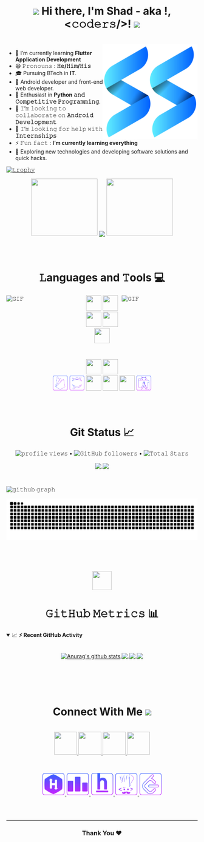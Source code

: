 <h1 align="center">
  <a target="_blank">
    <img src="https://github.com/JayantGoel001/JayantGoel001/blob/master/GIF/Earth.gif" width="24px" style="max-width:100%;">
  </a>
  Hi there, I'm Shad - aka <coder/>!, &lt;𝚌𝚘𝚍𝚎𝚛𝚜/&gt;!
  <a target="_blank">
    <img src="https://github.com/JayantGoel001/JayantGoel001/blob/master/GIF/Hi.gif" width="40px" />
  </a>
</h1>

<br/>

<a target="_blank">
  <img align="right" height="250" width="250" alt="LOGO" src="https://github.com/Shad-Sheikh/Shad-Sheikh/blob/master/Files/SS_1.png">
</a>

- 🔭 I’m currently learning **Flutter Application Development**
- 😄 𝙿𝚛𝚘𝚗𝚘𝚞𝚗𝚜 : **𝙷𝚎/𝙷𝚒𝚖/𝙷𝚒𝚜**
- 🎓 Pursuing BTech in **IT**.
- 💼 Android developer and front-end web developer.
- 🌱 Enthusiast in **Python 𝚊𝚗𝚍 𝙲𝚘𝚖𝚙𝚎𝚝𝚒𝚝𝚒𝚟𝚎 𝙿𝚛𝚘𝚐𝚛𝚊𝚖𝚖𝚒𝚗𝚐**.
- 👯 𝙸’𝚖 𝚕𝚘𝚘𝚔𝚒𝚗𝚐 𝚝𝚘 𝚌𝚘𝚕𝚕𝚊𝚋𝚘𝚛𝚊𝚝𝚎 𝚘𝚗 **𝙰𝚗𝚍𝚛𝚘𝚒𝚍 𝙳𝚎𝚟𝚎𝚕𝚘𝚙𝚖𝚎𝚗𝚝**
- 🤔 𝙸’𝚖 𝚕𝚘𝚘𝚔𝚒𝚗𝚐 𝚏𝚘𝚛 𝚑𝚎𝚕𝚙 𝚠𝚒𝚝𝚑 **𝙸𝚗𝚝𝚎𝚛𝚗𝚜𝚑𝚒𝚙𝚜**
- ⚡ 𝙵𝚞𝚗 𝚏𝚊𝚌𝚝 : **I’m currently learning everything**
- 🤔 Exploring new technologies and developing software solutions and quick hacks.

[![𝚝𝚛𝚘𝚙𝚑𝚢](https://github-profile-trophy.vercel.app/?username=Shad-Sheikh&column=8&margin-w=15&margin-h=15&no-bg=true&no-frame=true&theme=juicyfresh)](https://github.com/Shad-Sheikh)

<p align="center">
  <a>
    <img height="150" width="175" src="https://github.com/JayantGoel001/JayantGoel001/blob/master/PNG/left.png">
    <img align="center" src="https://github-readme-streak-stats.herokuapp.com/?user=Shad-Sheikh&theme=dark&hide_border=true"/>
    <img height="150" width="175" src="https://github.com/JayantGoel001/JayantGoel001/blob/master/PNG/right.png">
  </a>
</p>

<br/>
<br/>                                                         

<h1 align="center">
  𝙻anguages and 𝚃ools 💻
</h1>

<a target="_blank"><img align="left" height="200" width="200" alt="𝙶𝙸𝙵" src="https://github.com/JayantGoel001/JayantGoel001/blob/master/GIF/github.gif"></a>
<a target="_blank"><img align="right" height="200" width="200" alt="𝙶𝙸𝙵" src="https://github.com/JayantGoel001/JayantGoel001/blob/master/GIF/github.gif"></a>

<p align="center">
  <a>
    <code><img height="40" width="40" src="https://img.icons8.com/nolan/64/android-os.png"></code>
    <code><img height="40" width="40" src="https://img.icons8.com/nolan/64/java-coffee-cup-logo.png"></code>
    <code><img height="40" width="40" src="https://img.icons8.com/nolan/64/python.png"></code>
    <code><img height="40" width="40" src="https://img.icons8.com/nolan/64/c-plus-plus.png"></code>
    <code><img height="40" width="40" src="https://img.icons8.com/nolan/64/copyright.png"></code>
  </a>
</p>

#

<p align="center">
  <a>    
    <code><img height="40" width="40" src= "https://img.icons8.com/nolan/64/git.png"></code>
    <code><img height="40" width="40" src="https://img.icons8.com/nolan/64/github.png"></code>
    <code><img height="40" width="40" src="https://github.com/Shad-Sheikh/Shad-Sheikh/blob/master/Files/Logo/FireBase_logo.png"></code>
    <code><img height="40" width="40" src="https://github.com/Shad-Sheikh/Shad-Sheikh/blob/master/Files/Logo/Jupyter_logo.png"></code>
    <code><img height="40" width="40" src="https://img.icons8.com/nolan/64/google-scholar.png"></code>
    <code><img height="40" width="40" src="https://img.icons8.com/nolan/64/visual-studio-code-2019.png"></code>
    <code><img height="40" width="40" src="https://img.icons8.com/nolan/64/sublime-text-new-logo.png"></code>
    <code><img height="40" width="40" src="https://github.com/Shad-Sheikh/Shad-Sheikh/blob/master/Files/Logo/Android_logo_Artboard%207.png"></code>
  </a>
</p>                                                            

<br/>
<br/>

<h1 align="center">
  Git Status 📈
</h1>
  
<p align="center">
  <img src="https://gpvc.arturio.dev/Shad-Sheikh" alt="𝚙𝚛𝚘𝚏𝚒𝚕𝚎 𝚟𝚒𝚎𝚠𝚜"> •  
<!--   <img alt = "profile views" src="https://komarev.com/ghpvc/?username=Shad-Sheikh&style=flat&color=brightgreen"> •    -->
  <img alt="𝙶𝚒𝚝𝙷𝚞𝚋 𝚏𝚘𝚕𝚕𝚘𝚠𝚎𝚛𝚜" src="https://img.shields.io/github/followers/Shad-Sheikh?label=Followers&style=social"> •   
  <img src="https://img.shields.io/github/stars/Shad-Sheikh?label=Stars" alt="𝚃𝚘𝚝𝚊𝚕 𝚂𝚝𝚊𝚛𝚜">
</p>

<p align="center">
  <a href="https://github.com/Shad-Sheikh">
    <img align="center" src="https://github-readme-stats.vercel.app/api?username=Shad-Sheikh&show_icons=true&hide_border=true&title_color=94b4a4&amp&icon_color=FFFFFF&amp&text_color=FFFFFF&amp&bg_color=000000&count_private=true&include_all_commits=true"/>
  </a>
  <a href="https://github.com/JayantGoel001">
    <img align="center" height="195px" src="https://github-readme-stats.vercel.app/api/top-langs/?username=Shad-Sheikh&text_color=FFFFFF&bg_color=000000&title_color=94b4a4&langs_count=15&layout=compact&hide_border=true" />
  </a>
</p>
</details>
<br>

![𝚐𝚒𝚝𝚑𝚞𝚋 𝚐𝚛𝚊𝚙𝚑](https://activity-graph.herokuapp.com/graph?username=Shad-Sheikh&theme=react-dark&hide_border=true&area=true)

<!-- Don't Run Contribution Graph(Generate Snake) Action on your default Branch-->
![𝙶𝚒𝚝𝚑𝚞𝚋 𝙲𝚘𝚗𝚝𝚛𝚒𝚋𝚞𝚝𝚒𝚘𝚗 𝙶𝚛𝚊𝚙𝚑](https://github.com/JayantGoel001/JayantGoel001/blob/main/github-contribution-grid-snake.svg)
<!-- Don't Run Contribution Graph(Generate Snake) Action on your default Branch -->
<br/>

<!--
<summary>
  <g-emoji class="g-emoji" alias="chart_with_upwards_trend" fallback-src="https://github.githubassets.com/images/icons/emoji/unicode/1f4c8.png">📈</g-emoji>
  <strong>𝚆𝚊𝚔𝚊𝚃𝚒𝚖𝚎 𝚂𝚝𝚊𝚝𝚜 : </strong>
</summary>

<a target="_blank">
  <img align="right" height="330px" width="500px" src="https://wakatime.com/share/@JayantGoel001/d757c83d-c3a9-424e-86f1-ce88190c9840.svg" >
</a>

<br>
<br>
-->
<!--START_SECTION:waka-->
<!--
![Lines of code](https://img.shields.io/badge/From%20Hello%20World%20I%27ve%20Written-697670%20lines%20of%20code-blue)

**🐱 My Github Data** 

> 🏆 3,892 Contributions in the Year 2021
 > 
> 📦 1.1 MB Used in Github's Storage 
 > 
> 💼 Opted to Hire
 > 
> 📜 190 Public Repositories 
 > 
> 🔑 2 Private Repositories  
 > 
**I'm a Night 🦉** 

```text
🌞 Morning    93 commits     ██░░░░░░░░░░░░░░░░░░░░░░░   9.22% 
🌆 Daytime    274 commits    ██████░░░░░░░░░░░░░░░░░░░   27.16% 
🌃 Evening    396 commits    █████████░░░░░░░░░░░░░░░░   39.25% 
🌙 Night      246 commits    ██████░░░░░░░░░░░░░░░░░░░   24.38%

```
📅 **I'm Most Productive on Sunday** 

```text
Monday       147 commits    ███░░░░░░░░░░░░░░░░░░░░░░   14.57% 
Tuesday      112 commits    ██░░░░░░░░░░░░░░░░░░░░░░░   11.1% 
Wednesday    119 commits    ███░░░░░░░░░░░░░░░░░░░░░░   11.79% 
Thursday     117 commits    ███░░░░░░░░░░░░░░░░░░░░░░   11.6% 
Friday       117 commits    ███░░░░░░░░░░░░░░░░░░░░░░   11.6% 
Saturday     189 commits    ████░░░░░░░░░░░░░░░░░░░░░   18.73% 
Sunday       208 commits    █████░░░░░░░░░░░░░░░░░░░░   20.61%

```


📊 **This Week I Spent My Time On** 

```text
⌚︎ Time Zone: Asia/Kolkata

💬 Programming Languages: 
Other                    51 hrs 1 min        ████████████████████░░░░░   81.29% 
C++                      3 hrs 53 mins       █░░░░░░░░░░░░░░░░░░░░░░░░   6.2% 
SCSS                     2 hrs 9 mins        ░░░░░░░░░░░░░░░░░░░░░░░░░   3.43% 
JavaScript               1 hr 47 mins        ░░░░░░░░░░░░░░░░░░░░░░░░░   2.86% 
HTML                     1 hr 41 mins        ░░░░░░░░░░░░░░░░░░░░░░░░░   2.7%

🔥 Editors: 
Browser                  50 hrs 15 mins      ████████████████████░░░░░   80.06% 
WebStorm                 6 hrs 49 mins       ██░░░░░░░░░░░░░░░░░░░░░░░   10.87% 
CLion                    4 hrs 8 mins        █░░░░░░░░░░░░░░░░░░░░░░░░   6.6% 
PyCharm                  1 hr 33 mins        ░░░░░░░░░░░░░░░░░░░░░░░░░   2.47%

🐱‍💻 Projects: 
CodeChef                 16 hrs 48 mins      ██████░░░░░░░░░░░░░░░░░░░   26.77% 
Get-It-Done              13 hrs 42 mins      █████░░░░░░░░░░░░░░░░░░░░   21.84% 
Basic                    10 hrs 50 mins      ████░░░░░░░░░░░░░░░░░░░░░   17.28% 
CodeForces               6 hrs 27 mins       ██░░░░░░░░░░░░░░░░░░░░░░░   10.28% 
AtCoder                  4 hrs 47 mins       ██░░░░░░░░░░░░░░░░░░░░░░░   7.63%

💻 Operating System: 
Windows                  62 hrs 46 mins      █████████████████████████   100.0%

```

**I Mostly Code in Jupyter Notebook** 

```text
Jupyter Notebook         27 repos            ██████░░░░░░░░░░░░░░░░░░░   27.27% 
Python                   21 repos            █████░░░░░░░░░░░░░░░░░░░░   21.21% 
C++                      12 repos            ███░░░░░░░░░░░░░░░░░░░░░░   12.12% 
JavaScript               9 repos             ██░░░░░░░░░░░░░░░░░░░░░░░   9.09% 
Kotlin                   7 repos             █░░░░░░░░░░░░░░░░░░░░░░░░   7.07%

```
⏳ **Year Progress** { ███████████████████████████▁▁▁ } 90.17 % as on ⏰ 26-11-2020.



 Last Updated on 23/06/2021
-->
<!--END_SECTION:waka-->

<!--
<p align="center">
  <a>
    <img align="center" width="400px" height="400px" src="https://wakatime.com/share/@JayantGoel001/2be1608b-10ea-42dd-b1f5-80ed001062b1.svg"/>
  </a>
  <a>
    <img align="center" height="400px" width="400px" src="https://wakatime.com/share/@JayantGoel001/c7e94976-73a4-4959-a081-4ca2e1126556.svg" />
  </a>
</p>
-->

<br/>
<br/>

<p align="center">
  <a href="https://github.com/Shad-Sheikh">
    <img height="50" width="50" src="https://cdn.jsdelivr.net/npm/simple-icons@3.0.1/icons/github.svg">  
  </a>
</p>
<h1 align="center">
  𝙶𝚒𝚝𝙷𝚞𝚋 𝙼𝚎𝚝𝚛𝚒𝚌𝚜 📊
</h1>
<!--
svg coding
<p align="center">
  <a href='https://github.com/JayantGoel001/'>
    <img width="75%" src="https://github.com/JayantGoel001/JayantGoel001/blob/master/metrics.svg"/>
    <img src="https://github.com/Shad-Sheikh/Shad-Sheikh/blob/master/Files/matric_details.svg" width="75%"/>
  </a>
</p>
-->

<details open="">
<summary>
  <g-emoji class="g-emoji" alias="chart_with_upwards_trend" fallback-src="https://github.githubassets.com/images/icons/emoji/unicode/1f4c8.png">📈</g-emoji>
  <strong>⚡ Recent GitHub Activity</strong>
</summary>
<br>

<p align="center">
  

<a href="https://github.com/Shad-Sheikh/HackerRank-PYTHON">
  <img align="center" src="https://github-readme-stats-anuraghazra1.vercel.app/api/pin/?username=Shad-Sheikh&repo=HackerRank-Python&theme=material-palenight" alt="Anurag's github stats" />
</a>
<a href="https://github.com/Shad-Sheikh/HackerRank-JAVA">
  <!-- Change the `github-readme-stats.anuraghazra1.vercel.app` to `github-readme-stats.vercel.app`  -->
  <img align="center" src="https://github-readme-stats-anuraghazra1.vercel.app/api/pin/?username=Shad-Sheikh&repo=HackerRank-Java&theme=material-palenight" />
</a>

<a href="https://github.com/Shad-Sheikh/HackerRank-CPP">
  <!-- Change the `github-readme-stats.anuraghazra1.vercel.app` to `github-readme-stats.vercel.app`  -->
  <img align="center" src="https://github-readme-stats-anuraghazra1.vercel.app/api/pin/?username=Shad-Sheikh&repo=HackerRank-CPP&theme=material-palenight" />
</a>    
<a href="https://github.com/Shad-Sheikh/HackerRank-C">
  <!-- Change the `github-readme-stats.anuraghazra1.vercel.app` to `github-readme-stats.vercel.app`  -->
  <img align="center" src="https://github-readme-stats-anuraghazra1.vercel.app/api/pin/?username=Shad-Sheikh&repo=HackerRank-C&theme=material-palenight" />
</a>

 </p> 
</details>
<br>








 <!--
 <details>
  <summary>⚡ Recent GitHub Activity</summary>
  <br/>
<!--1. 🗣 Commented on [#43](https://github.com/DenverCoder1/jct-discord-bot/issues/43) in [DenverCoder1/jct-discord-bot](https://github.com/DenverCoder1/jct-discord-bot)
2. 🗣 Commented on [#43](https://github.com/DenverCoder1/jct-discord-bot/issues/43) in [DenverCoder1/jct-discord-bot](https://github.com/DenverCoder1/jct-discord-bot)
3. 🎉 Merged PR [#44](https://github.com/DenverCoder1/jct-discord-bot/pull/44) in [DenverCoder1/jct-discord-bot](https://github.com/DenverCoder1/jct-discord-bot)
4. ❗️ Closed issue [#42](https://github.com/DenverCoder1/jct-discord-bot/issues/42) in [DenverCoder1/jct-discord-bot](https://github.com/DenverCoder1/jct-discord-bot)
5. 💪 Opened PR [#44](https://github.com/DenverCoder1/jct-discord-bot/pull/44) in [DenverCoder1/jct-discord-bot](https://github.com/DenverCoder1/jct-discord-bot)
</details>
-->

<br/>
<br/>
<br/>                                                                    

<h1 align="center">
  Connect With Me
  <a target="_blank">
    <img src="https://github.com/JayantGoel001/JayantGoel001/blob/master/GIF/Handshake.gif" width="40px" />
  </a>
</h1>

<p align="center">
  <br>
  <a href="https://www.linkedin.com/in/shad-sheikh-48b2951aa/" target="_blank">
    <code><img height="60" width="60" src="https://img.icons8.com/nolan/96/linkedin.png"/></code>
  <a href="https://www.instagram.com/shadsheikh_/" target="_blank">
    <code><img height="60" width="60" src="https://img.icons8.com/nolan/96/instagram-new.png"/></code>
  </a>
  <a href="https://twitter.com/ShadSheikh_?s=08" target="_blank">
    <code><img height="60" width="60" src="https://img.icons8.com/nolan/96/twitter.png"/></code>
  </a>
  <a href="https://shad-sheikh.herokuapp.com/">
    <code><img height="60" width="60" src="https://img.icons8.com/nolan/64/web.png"/></code>
  </a>
</p>
<br/>

<p align="center">
  <a href="https://www.hackerrank.com/shadsheikh3107" target="_blank">
    <code><img height="60" width="60" src="https://github.com/Shad-Sheikh/Shad-Sheikh/blob/master/Files/Logo/HackerRank_logo_Artboard%204.png"/></code>
  </a>

  <a href="https://codeforces.com/profile/shadsheikh" target="_blank">
    <code><img height="60" width="60" src="https://github.com/Shad-Sheikh/Shad-Sheikh/blob/master/Files/Logo/CodeForces_logo_Artboard%203.png"/></code>
  </a>

  <a href="http://www.hackerearth.com/@shadsheikh" target="_blank">
    <code><img height="60" width="60" src="https://github.com/Shad-Sheikh/Shad-Sheikh/blob/master/Files/Logo/HackerEarth_logo.png"/></code>
  </a>

  <a href="https://www.codechef.com/users/shad_sheikh" target="_blank">
    <code><img height="60" width="60" src="https://github.com/Shad-Sheikh/Shad-Sheikh/blob/master/Files/Logo/CodeChef_logo.png"/></code>
  </a>
  
  <a href="https://leetcode.com/shasheikh/" target="_blank">
    <code><img height="60" width="60" src="https://github.com/Shad-Sheikh/Shad-Sheikh/blob/master/Files/Logo/leetcode_logo.png"/></code>
  </a>
</p>

<br/>
<br/>

-----
<div align="center">

### Thank You ❤️

</div>
